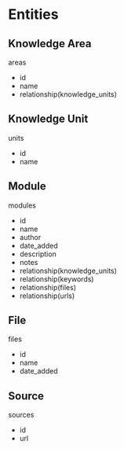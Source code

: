 # Entities

## Knowledge Area
areas
- id
- name
- relationship(knowledge_units)

## Knowledge Unit
units
- id
- name

## Module
modules
- id
- name
- author
- date_added
- description
- notes
- relationship(knowledge_units)
- relationship(keywords)
- relationship(files)
- relationship(urls)

## File
files
- id
- name
- date_added

## Source
sources
- id
- url
